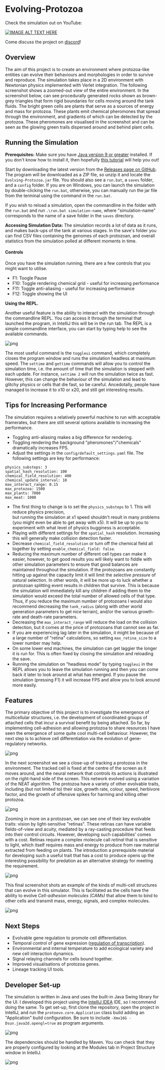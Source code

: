 # Evolving-Protozoa

Check the simulation out on YouTube:

[![IMAGE ALT TEXT HERE](https://img.youtube.com/vi/fEDqdvKO5Y0/0.jpg)](https://www.youtube.com/watch?v=fEDqdvKO5Y0)

Come discuss the project on [discord](https://discord.com/invite/GY5UJxbBnq)!


## Overview

The aim of this project is to create an environment where protozoa-like entities can evolve their behaviours
and morphologies in order to survive and reproduce. 
The simulation takes place in a 2D environment with Newtonian physics implemented with Verlet integration. 
The following screenshot shows a zoomed-out view of the entire environment. 
In the screenshot below, can see procedurally generated rocks shown as brown-grey triangles that form rigid 
boundaries for cells moving around the tank fluids. The bright green cells are plants that serve as a sources 
of energy and mass for protozoa. 
These plants emit chemical pheromones that spread through the environment, 
and gradients of which can be detected by the protozoa. 
These pheromones are visualised in the screenshot and can be seen as the glowing green trails dispersed 
around and behind plant cells.

## Running the Simulation

**Prerequisites:** Make sure you have [Java version 9 or greater](https://www.techspot.com/downloads/6463-java-se.html) installed. 
If you don't know how to install it, then hopefully [this tutorial](https://java.tutorials24x7.com/blog/how-to-install-java-16-on-windows) will help you out!

Start by downloading the latest version from the [Releases page on GitHub](https://github.com/DylanCope/Evolving-Protozoa/releases).
The program will be downloaded as a ZIP file, so unzip it and locate the `Evolving-Protozoa.jar` file. You should
also see a `run.bat`, a `saves` folder, and a `config` folder. If you are on Windows, you can launch the simulation by
double-clicking the `run.bat`, otherwise, you can manually run the jar file from the terminal using the command in the `run.bat`.

If you wish to reload a simulation, open the commandline in the folder with the `run.bat` and run `.\run.bat simulation-name`, where
"simulation-name" corresponds to the name of a save folder in the `saves` directory.

**Accessing Simulation Data:** The simulation records a lot of data as it runs, and makes back-ups of the tank at various stages. 
In the save's folder you can find CSV files containing the genomes of each protozoan, and overall statistics from the simulation polled
at different moments in time.

#### Controls

Once you have the simulation running, there are a few controls that you might want to
utilise.

- F1: Toogle Pause
- F10: Toggle rendering chemical grid - useful for increasing performance
- F11: Toggle anti-aliasing - useful for increasing performance
- F12: Toggle showing the UI

**Using the REPL.**

Another useful feature is the ability to interact with the simulation through the 
commandline REPL. You can access it through the terminal that launched the program,
in IntelliJ this will be in the run tab. The REPL is a simple commandline interface,
you can start by typing help to see the available commands.

![png](/screenshots/repl.png)

The most useful command is the `toggleui` command, which completely closes the program
window and runs the simulation headless at maximum speed. The `settime` and `gettime` commands
will allow you to control the simulation time, i.e. the amount of time that the simulation is
stepped with each update. For instance, `settime 2` will run the simulation twice as fast.
However, this can change the behaviour of the simulation and lead to glitchy physics or cells that
die fast, so be careful. Ancedotally, people have managed to increase it to x10 or x20, and still
get interesting results.

## Tips for Increasing Performance

The simulation requires a relatively powerful machine to run with acceptable framerates, but there are still
several options available to increasing the performance.

- Toggling anti-aliasing makes a big difference for rendering.
- Toggling rendering the background "pheromones"/"chemicals" dramatically increases FPS.
- Adjust the settings in the `config/default_settings.yaml` file. The following settings are key for performance:
```
physics_substeps: 3
spatial_hash_resolution: 100
chemical_field_resolution: 400
chemical_update_interval: 10
max_interact_range: 0.15
max_protozoa: 1500
max_plants: 7000
max_meat: 1000
```
- The first thing to change is to set the `physics_substeps` to 1. This will reduce physics precision,  
  but running the simulation at x1 speed shouldn't result in many problems (you might even be able to get away with x5).
  It will be up to you to experiment with what level of physics bugginess is acceptable.
- Playing with different settings for the `spatial_hash` resolution. Increasing this will generally make collision detection
  faster.
- Decrease `chemical_field_resolution` or turn off the chemical field all together by setting `enable_chemical_field: false`.
- Reducing the maximum number of different cell types can make it easier, however, to get good results you will likely want to fiddle
  with other simulation parameters to ensure that good balances are maintained throughout the simulation. If the protozoans are constantly
  hitting up against the capacity limit it will limit the *selective pressure* of natural selection. In other words, it will be more up-to
  luck whether a protozoan splitting event results in children that survive. This is because the simulation will immediately kill any
  children if adding them to the simulation would exceed the total number of allowed cells of that type. Thus, if you reduce the maximum number
  of protozoans I would also recommend decreasing the `tank_radius` (along with other world generation parameters to get nice terrain), and/or
  the various growth-rate and death-rate parameters.
- Decreasing the `max_interact_range` will reduce the load on the collision detection, but it comes at the price of protozoans that cannot see as far.
- If you are experiencing lag later in the simulation, it might be because of a large number of "retina" calculations, so setting
  `max_retina_size` to a lower number may help.
- On some lower end machines, the simulation can get laggier the longer it is run for. This is often fixed by closing the simulation
  and reloading the save.
- Running the simulation on "headless mode" by typing `toggleui` in the REPL allows you to leave the simulation running and then
  you can come back it later to look around at what has emerged. If you pause the simulation (pressing F1) it will increase FPS and
  allow you to look around more easily.


## Features

The primary objective of this project is to investigate the emergence of multicellular structures, 
i.e. the development of coordinated groups of attached cells that incur a survival benefit by being attached. 
So far, by implementing cell-adhesion and allowing protozoa to share resources I have seen the 
emergence of some quite cool multi-cell behaviour. However, the next step is to achieve cell differentiation 
via the evolution of gene-regulatory networks.

![png](/screenshots/tank_full_view.png)

In the next screenshot we see a close-up of tracking a protozoa in the environment. 
The tracked cell is fixed at the centre of the screen as it moves around, and the neural network that controls 
its actions is illustrated on the right-hand side of the screen. 
This network evolved using a variation of the NEAT algorithm.
The protozoa have a variety of other evolvable traits, including (but not limited to) their size, growth rate, colour,
speed, herbivore factor, and the growth of offensive spikes for harming and killing other protozoa.  

![png](/screenshots/tank.png)

Zooming in more on a protozoan, we can see one of their key evolvable traits: vision by light-sensitive "retinas". 
These retinas can have variable fields-of-view and acuity, mediated by a ray-casting procedure that feeds into their 
control circuits. However, developing such capabilities' comes with a cost. Retinas require a complex molecule call 
_retinal_ that is sensitive to light, which itself requires mass and energy to produce from raw material extracted
from feeding on plants. The introduction a prerequisite material for developing such a useful trait that has a cost
to produce opens up the interesting possibility for predation as an alternative strategy for meeting the requirement.

![png](/screenshots/retina_example.png)

This final screenshot shots an example of the kinds of multi-cell structures that can evolve in this simulator.
This is facilitated as the cells have the ability to evolve _Cell-adhesion molecules (CAMs)_ 
that allow them to bind to other cells and transmit mass, energy, signals, and complex molecules.

![png](/screenshots/evolved_multicells2.png)

## Next Steps

* Evolvable gene regulation to promote cell differentiation.
* Temporal control of gene expression ([regulation of transcription](https://en.wikipedia.org/wiki/Transcriptional_regulation)).
* Environmental and internal temperature to add ecological variety and new cell interaction dynamics.
* Signal relaying channels for cells bound together.
* Improved visualisations of protozoa genes.
* Lineage tracking UI tools.


## Developer Set-up

The simulation is written in Java and uses the built-in Java Swing library for the UI. 
I developed this project using the [IntelliJ IDEA](https://www.jetbrains.com/idea/) IDE,
so I recommend doing the same. To get set-up, first clone the repository,
open the project in IntelliJ, and run the `protoevo.core.Application` class build adding an 
"Application" build configuration. Be sure to include `-Xmx16G -Dsun.java2d.opengl=true`
as program arguments.

![png](/screenshots/build_config.png)

The dependencies should be handled by Maven. You can check that they are properly configured
by looking at the Modules tab in Project Structure window in IntelliJ.

![png](/screenshots/project_structure.png)
